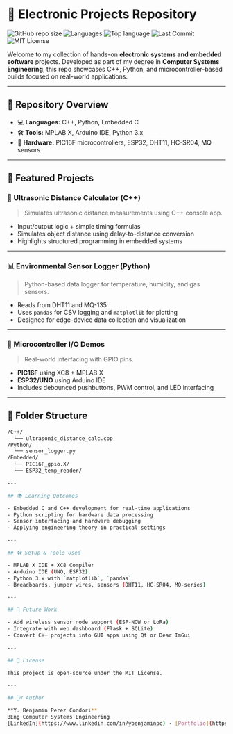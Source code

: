 
# 🔧 Electronic Projects Repository

![GitHub repo size](https://img.shields.io/github/repo-size/yourusername/Electronic-Projects)
![Languages](https://img.shields.io/github/languages/count/yourusername/Electronic-Projects)
![Top language](https://img.shields.io/github/languages/top/yourusername/Electronic-Projects)
![Last Commit](https://img.shields.io/github/last-commit/yourusername/Electronic-Projects)
![MIT License](https://img.shields.io/badge/license-MIT-green)

Welcome to my collection of hands-on **electronic systems and embedded software** projects. Developed as part of my degree in **Computer Systems Engineering**, this repo showcases C++, Python, and microcontroller-based builds focused on real-world applications.

---

## 📂 Repository Overview

- 💻 **Languages:** C++, Python, Embedded C
- 🛠️ **Tools:** MPLAB X, Arduino IDE, Python 3.x
- 🔌 **Hardware:** PIC16F microcontrollers, ESP32, DHT11, HC-SR04, MQ sensors

---

## 🚀 Featured Projects

### 🧮 Ultrasonic Distance Calculator (C++)
> Simulates ultrasonic distance measurements using C++ console app.

- Input/output logic + simple timing formulas
- Simulates object distance using delay-to-distance conversion
- Highlights structured programming in embedded systems

---

### 📊 Environmental Sensor Logger (Python)
> Python-based data logger for temperature, humidity, and gas sensors.

- Reads from DHT11 and MQ-135
- Uses `pandas` for CSV logging and `matplotlib` for plotting
- Designed for edge-device data collection and visualization

---

### 🔌 Microcontroller I/O Demos
> Real-world interfacing with GPIO pins.

- **PIC16F** using XC8 + MPLAB X
- **ESP32/UNO** using Arduino IDE
- Includes debounced pushbuttons, PWM control, and LED interfacing

---

## 📁 Folder Structure

```bash
/C++/
  └── ultrasonic_distance_calc.cpp
/Python/
  └── sensor_logger.py
/Embedded/
  └── PIC16F_gpio.X/
  └── ESP32_temp_reader/

---

## 📚 Learning Outcomes

- Embedded C and C++ development for real-time applications
- Python scripting for hardware data processing
- Sensor interfacing and hardware debugging
- Applying engineering theory in practical settings

---

## 🛠️ Setup & Tools Used

- MPLAB X IDE + XC8 Compiler
- Arduino IDE (UNO, ESP32)
- Python 3.x with `matplotlib`, `pandas`
- Breadboards, jumper wires, sensors (DHT11, HC-SR04, MQ-series)

---

## 🧠 Future Work

- Add wireless sensor node support (ESP-NOW or LoRa)
- Integrate with web dashboard (Flask + SQLite)
- Convert C++ projects into GUI apps using Qt or Dear ImGui

---

## 📜 License

This project is open-source under the MIT License.

---

## 🙋‍♂️ Author

**Y. Benjamin Perez Condori**  
BEng Computer Systems Engineering  
[LinkedIn](https://www.linkedin.com/in/ybenjaminpc) · [Portfolio](https://ybenpc.com)


